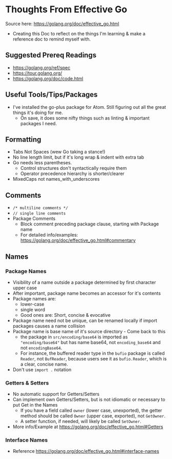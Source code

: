 # Thoughts From Effective Go
Source here: https://golang.org/doc/effective_go.html
* Creating this Doc to reflect on the things I'm learning & make a reference doc to remind myself with.  

##  Suggested Prereq Readings
* https://golang.org/ref/spec
* https://tour.golang.org/
* https://golang.org/doc/code.html

## Useful Tools/Tips/Packages
* I've installed the go-plus package for Atom. Still figuring out all the great things it's doing for me.  
  * On save, it does some nifty things such as linting & important packages I need.

## Formatting
* Tabs Not Spaces (wew Go taking a stance!)
* No line length limit, but if it's long wrap & indent with extra tab
* Go needs less parentheses.
  * Control structures don't syntactically require them
  * Operator precedence hierarchy is shorter/clearer
* MixedCaps not names_with_underscores


## Comments
* `/* multiline comments */`
* `// single line comments`
* Package Comments
  * Block comment preceding package clause, starting with Package name
  * For detailed info/examples: https://golang.org/doc/effective_go.html#commentary

## Names
### Package Names
* Visibility of a name outside a package determined by first character upper case
* After important, package name becomes an accessor for it's contents  
* Package names are:
  * lower-case
  * single word
  * Good ones are: Short, concise & evocative
* Package name need not be unique, can be renamed locally if import packages causes a name collision
* Package name is base name of it's source directory - Come back to  this
  * the package in `src/encoding/base64` is imported as `"encoding/base64"` but has name base64, not `encoding_base64` and not `encodingBase64`.
  * For instance, the buffered reader type in the `bufio` package is called `Reader`, not `BufReader`, because users see it as `bufio.Reader`, which is a clear, concise name.
* Don't use `import .` notation  

### Getters & Setters 
* No automatic support for Getters/Setters
* Can implement own Getters/Setters, but is not  idiomatic or necessary to put Get in the Names
  * If you have a field called `owner` (lower case, unexported), the getter method should be called `Owner` (upper case, exported), not `GetOwner`.
  * A setter function, if needed, will likely be called `SetOwner`.
* More info/Example at https://golang.org/doc/effective_go.html#Getters

### Interface Names
* Reference https://golang.org/doc/effective_go.html#interface-names

